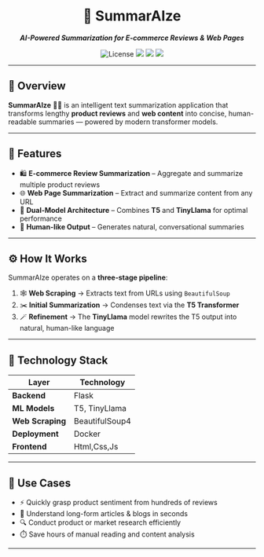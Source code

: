 <h1 align="center">📝 SummarAIze</h1>

<p align="center">
  <b><i>AI-Powered Summarization for E-commerce Reviews & Web Pages</i></b>
</p>

<p align="center">
  <img src="https://img.shields.io/badge/License-MIT-blue.svg" alt="License">
  <img src="https://img.shields.io/badge/Framework-Flask-blue?logo=flask">
  <img src="https://img.shields.io/badge/Models-T5%20%7C%20TinyLlama-purple?logo=pytorch">
  <img src="https://img.shields.io/badge/Deployment-Docker-blueviolet?logo=docker">
</p>

---

## 🎯 **Overview**

**SummarAIze** 🤖✨ is an intelligent text summarization application that transforms lengthy **product reviews** and **web content** into concise, human-readable summaries — powered by modern transformer models.

---

## 🌈 **Features**

- 🛍️ **E-commerce Review Summarization** – Aggregate and summarize multiple product reviews  
- 🌐 **Web Page Summarization** – Extract and summarize content from any URL  
- 🧠 **Dual-Model Architecture** – Combines **T5** and **TinyLlama** for optimal performance  
- 💬 **Human-like Output** – Generates natural, conversational summaries  

---

## ⚙️ **How It Works**

SummarAIze operates on a **three-stage pipeline**:

1. 🕸️ **Web Scraping** → Extracts text from URLs using `BeautifulSoup`  
2. ✂️ **Initial Summarization** → Condenses text via the **T5 Transformer**  
3. 🪄 **Refinement** → The **TinyLlama** model rewrites the T5 output into natural, human-like language  

---

## 🧩 **Technology Stack**

| Layer | Technology |
|-------|-------------|
| **Backend** | Flask |
| **ML Models** | T5, TinyLlama |
| **Web Scraping** | BeautifulSoup4 |
| **Deployment** | Docker |
| **Frontend** | Html,Css,Js |

---

## 🚀 **Use Cases**

- ⚡ Quickly grasp product sentiment from hundreds of reviews  
- 📰 Understand long-form articles & blogs in seconds  
- 🔍 Conduct product or market research efficiently  
- ⏱️ Save hours of manual reading and content analysis  

---
